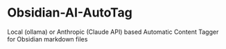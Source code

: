 # Obsidian-AI-AutoTag
Local (ollama) or Anthropic (Claude API) based Automatic Content Tagger for Obsidian markdown files
